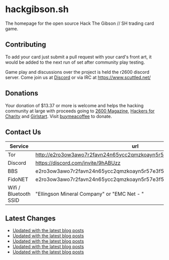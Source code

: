 # hackgibson.sh
The homepage for the open source Hack The Gibson // SH trading card game.


## Contributing

To add your card just submit a pull request with your card's front art, it would be added to the next run of set after community play testing.

Game play and discussions over the project is held the r2600 discord server. Come join us at [Discord](https://discord.com/invite/9hABUzz) or via IRC at https://www.scuttled.net/


## Donations

Your donation of $13.37 or more is welcome and helps the hacking community at large with proceeds going to [2600 Magazine](https://2600.com/), [Hackers for Charity](https://hackersforcharity.org) and [Girlstart](https://girlstart.org).  Visit [buymeacoffee](https://www.buymeacoffee.com/hackgibson.sh) to donate.


## Contact Us

Service | url
-|-
Tor | http://e2ro3ow3awo7r2favn24n65ycc2qmzkoayn5r57e3f56nvjwdcgg32ad.onion
Discord | https://discord.com/invite/9hABUzz
BBS | e2ro3ow3awo7r2favn24n65ycc2qmzkoayn5r57e3f56nvjwdcgg32ad.onion:23
FidoNET | e2ro3ow3awo7r2favn24n65ycc2qmzkoayn5r57e3f56nvjwdcgg32ad.onion:24554
Wifi / Bluetooth SSID | "Ellingson Mineral Company" or "EMC Net - <fidonet address>"

## Latest Changes
<!-- BLOG-POST-LIST:START -->
- [Updated with the latest blog posts](https://github.com/DFW2600/hackgibson.sh/commit/133c984134db8d0685438c2c726d249a833b3168)
- [Updated with the latest blog posts](https://github.com/DFW2600/hackgibson.sh/commit/842ff9ef68b77a0eef17ee68788ac8f34cd51a81)
- [Updated with the latest blog posts](https://github.com/DFW2600/hackgibson.sh/commit/72e77d6c5d65f637a740b442312ef74b98ab0843)
- [Updated with the latest blog posts](https://github.com/DFW2600/hackgibson.sh/commit/ad4f3c7607b9cbd131a6fc9c40d494a4dfe90d2a)
- [Updated with the latest blog posts](https://github.com/DFW2600/hackgibson.sh/commit/5f54f5aad88de1f6c8b31a814bc0a3d22acb785d)
<!-- BLOG-POST-LIST:END -->
